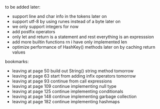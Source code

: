 to be added later:
- support line and char info in the tokens later on
- support utf-8 by using runes instead of a byte later on
- we only support integers for now
- add postfix operators
- only let and return is a statement and rest everything is an expresssion
- add more builtin functions rn i have only implemented len
- optimize performance of HashKey() methods later on by caching return values

bookmarks:
- leaving at page 50 build out String() string method tomorrow
- leaving at page 63 start from adding infix operators tomorrow
- leaving at page 93 continue from call expressions
- leaving at page 109 continue implementing null type
- leaving at page 125 continue implementing conditionals
- leaving at page 148 continue implementing garbage collection
- leaving at page 182 continue implementing hashmaps
